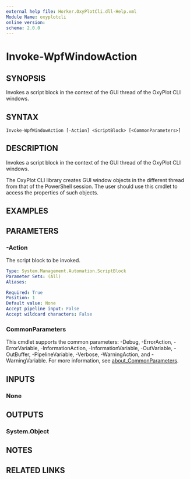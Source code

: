 ```yaml
---
external help file: Horker.OxyPlotCli.dll-Help.xml
Module Name: oxyplotcli
online version:
schema: 2.0.0
---
```


# Invoke-WpfWindowAction

## SYNOPSIS
Invokes a script block in the context of the GUI thread of the OxyPlot CLI windows.

## SYNTAX

```
Invoke-WpfWindowAction [-Action] <ScriptBlock> [<CommonParameters>]
```

## DESCRIPTION
Invokes a script block in the context of the GUI thread of the OxyPlot CLI windows.

The OxyPlot CLI library creates GUI window objects in the different thread from that of the PowerShell session.
The user should use this cmdlet to access the properties of such objects.

## EXAMPLES

## PARAMETERS

### -Action
The script block to be invoked.

```yaml
Type: System.Management.Automation.ScriptBlock
Parameter Sets: (All)
Aliases:

Required: True
Position: 1
Default value: None
Accept pipeline input: False
Accept wildcard characters: False
```

### CommonParameters
This cmdlet supports the common parameters: -Debug, -ErrorAction, -ErrorVariable, -InformationAction, -InformationVariable, -OutVariable, -OutBuffer, -PipelineVariable, -Verbose, -WarningAction, and -WarningVariable. For more information, see [about_CommonParameters](http://go.microsoft.com/fwlink/?LinkID=113216).

## INPUTS

### None
## OUTPUTS

### System.Object
## NOTES

## RELATED LINKS
